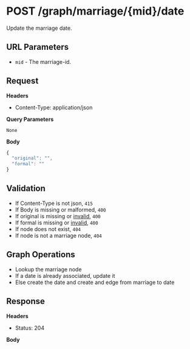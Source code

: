 # POST /graph/marriage/{mid}/date
Update the marriage date.

## URL Parameters

* `mid` - The marriage-id.

## Request

**Headers**

* Content-Type: application/json

**Query Parameters**

`None`

**Body**

````javascript
{
  "original": "",
  "formal": ""
}
````

## Validation

* If Content-Type is not json, `415`
* If Body is missing or malformed, `400`
* If original is missing or [invalid](https://github.com/trepo/ptree/blob/master/spec/date.md), `400`
* If formal is missing or [invalid](https://github.com/trepo/ptree/blob/master/spec/date.md), `400`
* If node does not exist, `404`
* If node is not a marriage node, `404`

## Graph Operations

* Lookup the marriage node
* If a date is already associated, update it
* Else create the date and create and edge from marriage to date

## Response
**Headers**

* Status: 204

**Body**